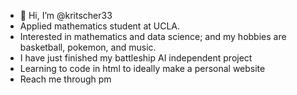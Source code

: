 - 👋 Hi, I’m @kritscher33
- Applied mathematics student at UCLA.
- Interested in mathematics and data science; and my hobbies are basketball, pokemon, and music.
- I have just finished my battleship AI independent project
- Learning to code in html to ideally make a personal website
- Reach me through pm

<!---
kritscher33/kritscher33 is a ✨ special ✨ repository because its `README.md` (this file) appears on your GitHub profile.
You can click the Preview link to take a look at your changes.
--->
